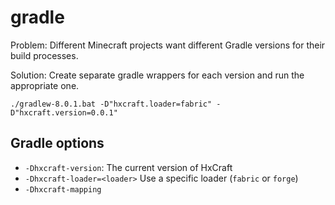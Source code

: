 # gradle

Problem: Different Minecraft projects want different Gradle versions for their build processes.

Solution: Create separate gradle wrappers for each version and run the appropriate one.

`./gradlew-8.0.1.bat -D"hxcraft.loader=fabric" -D"hxcraft.version=0.0.1"`

## Gradle options
- `-Dhxcraft-version`: The current version of HxCraft
- `-Dhxcraft-loader=<loader>` Use a specific loader (`fabric` or `forge`)
- `-Dhxcraft-mapping`
